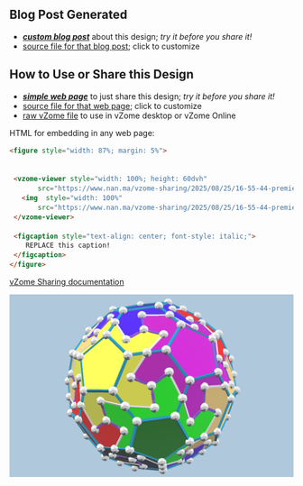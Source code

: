 
## Blog Post Generated

 - [***custom blog post***](<https://www.nan.ma/vzome-sharing/2025/08/25/premier_league_soccer_ball-16-55-44.html>) about this design; *try it before you share it!*
 - [source file for that blog post](<https://github.com/nanma80/vzome-sharing/edit/main/_posts/2025-08-25-premier_league_soccer_ball-16-55-44.md>); click to customize
 


## How to Use or Share this Design

 - [***simple web page***](<https://www.nan.ma/vzome-sharing/2025/08/25/16-55-44-premier_league_soccer_ball/>) to just share this design; *try it before you share it!*
 - [source file for that web page](<https://github.com/nanma80/vzome-sharing/edit/main/2025/08/25/16-55-44-premier_league_soccer_ball/index.md>); click to customize
 - [raw vZome file](<https://raw.githubusercontent.com/nanma80/vzome-sharing/main/2025/08/25/16-55-44-premier_league_soccer_ball/premier_league_soccer_ball.vZome>) to use in vZome desktop or vZome Online
 
 HTML for embedding in any web page:
 ```html
<figure style="width: 87%; margin: 5%">
  
  
  <vzome-viewer style="width: 100%; height: 60dvh" 
        src="https://www.nan.ma/vzome-sharing/2025/08/25/16-55-44-premier_league_soccer_ball/premier_league_soccer_ball.vZome" >
    <img  style="width: 100%"
        src="https://www.nan.ma/vzome-sharing/2025/08/25/16-55-44-premier_league_soccer_ball/premier_league_soccer_ball.png" >
  </vzome-viewer>

  <figcaption style="text-align: center; font-style: italic;">
     REPLACE this caption!
  </figcaption>
</figure>

 ```

[vZome Sharing documentation](https://vzome.github.io/vzome/sharing.html#how-it-works)

![Image](<premier_league_soccer_ball.png>)


